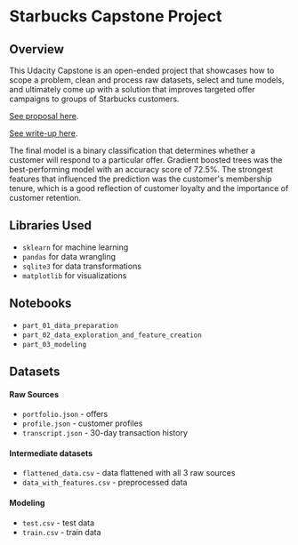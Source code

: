 # Starbucks Capstone Project

## Overview
This Udacity Capstone is an open-ended project that showcases how to scope a problem, clean and process raw datasets, select and tune models, and ultimately come up with a solution that improves targeted offer campaigns to groups of Starbucks customers. 

[See proposal here](capstone_proposal.pdf).

[See write-up here](capstone_report.pdf).

The final model is a binary classification that determines whether a customer will respond to a particular offer. Gradient boosted trees was the best-performing model with an accuracy score of 72.5%. The strongest features that influenced the prediction was the customer's membership tenure, which is a good reflection of customer loyalty and the importance of customer retention.

## Libraries Used
* `sklearn` for machine learning
* `pandas` for data wrangling
* `sqlite3` for data transformations
* `matplotlib` for visualizations

## Notebooks
* `part_01_data_preparation`
* `part_02_data_exploration_and_feature_creation`
* `part_03_modeling`

## Datasets
#### Raw Sources
* `portfolio.json` - offers
* `profile.json` - customer profiles
* `transcript.json` - 30-day transaction history
#### Intermediate datasets
* `flattened_data.csv` - data flattened with all 3 raw sources
* `data_with_features.csv` - preprocessed data
#### Modeling
* `test.csv` - test data
* `train.csv` - train data

